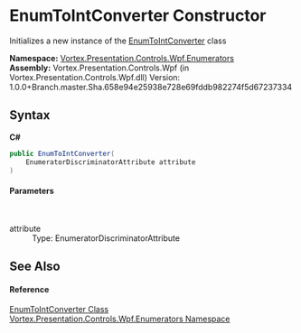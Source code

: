 # EnumToIntConverter Constructor 
 

Initializes a new instance of the <a href="T_Vortex_Presentation_Controls_Wpf_Enumerators_EnumToIntConverter.md">EnumToIntConverter</a> class

**Namespace:**&nbsp;<a href="N_Vortex_Presentation_Controls_Wpf_Enumerators.md">Vortex.Presentation.Controls.Wpf.Enumerators</a><br />**Assembly:**&nbsp;Vortex.Presentation.Controls.Wpf (in Vortex.Presentation.Controls.Wpf.dll) Version: 1.0.0+Branch.master.Sha.658e94e25938e728e69fddb982274f5d67237334

## Syntax

**C#**<br />
``` C#
public EnumToIntConverter(
	EnumeratorDiscriminatorAttribute attribute
)
```


#### Parameters
&nbsp;<dl><dt>attribute</dt><dd>Type: EnumeratorDiscriminatorAttribute<br /></dd></dl>

## See Also


#### Reference
<a href="T_Vortex_Presentation_Controls_Wpf_Enumerators_EnumToIntConverter.md">EnumToIntConverter Class</a><br /><a href="N_Vortex_Presentation_Controls_Wpf_Enumerators.md">Vortex.Presentation.Controls.Wpf.Enumerators Namespace</a><br />
